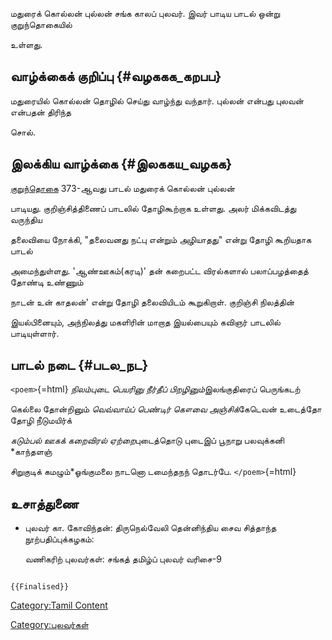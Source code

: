 மதுரைக் கொல்லன் புல்லன் சங்க காலப் புலவர். இவர் பாடிய பாடல் ஒன்று குறுந்தொகையில்
உள்ளது.

## வாழ்க்கைக் குறிப்பு {#வழககக_கறபப}

மதுரையில் கொல்லன் தொழில் செய்து வாழ்ந்து வந்தார். புல்லன் என்பது புலவன் என்பதன் திரிந்த
சொல்.

## இலக்கிய வாழ்க்கை {#இலககய_வழகக}

[குறுந்தொகை](குறுந்தொகை "wikilink") 373-ஆவது பாடல் மதுரைக் கொல்லன் புல்லன்
பாடியது. குறிஞ்சித்திணைப் பாடலில் தோழிகூற்றாக உள்ளது. அலர் மிக்கவிடத்து வருந்திய
தலைவியை நோக்கி, \"தலைவனது நட்பு என்றும் அழியாதது\" என்று தோழி கூறியதாக பாடல்
அமைந்துள்ளது. \'ஆண்ஊகம்(கரடி)' தன் கறைபட்ட விரல்களால் பலாப்பழத்தைத் தோண்டி உண்ணும்
நாடன் உன் காதலன்\' என்று தோழி தலைவியிடம் கூறுகிறாள். குறிஞ்சி நிலத்தின்
இயல்பினையும், அந்நிலத்து மகளிரின் மாறாத இயல்பையும் கவிஞர் பாடலில் பாடியுள்ளார்.

## பாடல் நடை {#படல_நட}

`<poem>`{=html} *நிலம்புடை பெயரினு நீர்தீப் பிறழினும்*இலங்குதிரைப் பெருங்கடற்
கெல்லை தோன்றினும் *வெவ்வாய்ப் பெண்டிர் கௌவை அஞ்சிக்*கேடெவன் உடைத்தோ தோழி நீடுமயிர்க்
*கடும்பல் ஊகக் கறைவிரல் ஏற்றை*புடைத்தொடு புடைஇப் பூநாறு பலவுக்கனி *காந்தளஞ்
சிறுகுடிக் கமழும்*ஓங்குமலை நாடனொ டமைந்தநந் தொடர்பே. `</poem>`{=html}

## உசாத்துணை

-   புலவர் கா. கோவிந்தன்: திருநெல்வேலி தென்னிந்திய சைவ சித்தாந்த நூற்பதிப்புக்கழகம்:
    வணிகரிற் புலவர்கள்: சங்கத் தமிழ்ப் புலவர் வரிசை-9

```{=mediawiki}
{{Finalised}}
```
[Category:Tamil Content](Category:Tamil_Content "wikilink")
[Category:புலவர்கள்](Category:புலவர்கள் "wikilink")
